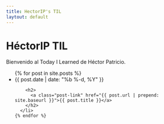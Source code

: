 ```yaml
---
title: HectorIP's TIL
laytout: default
---
```


# HéctorIP TIL

Bienvenido al Today I Learned de Héctor Patricio.

<ul class="post-list">
    {% for post in site.posts %}
      <li>
        <span class="post-meta">{{ post.date | date: "%b %-d, %Y" }}</span>

        <h2>
          <a class="post-link" href="{{ post.url | prepend: site.baseurl }}">{{ post.title }}</a>
        </h2>
      </li>
    {% endfor %}
</ul>